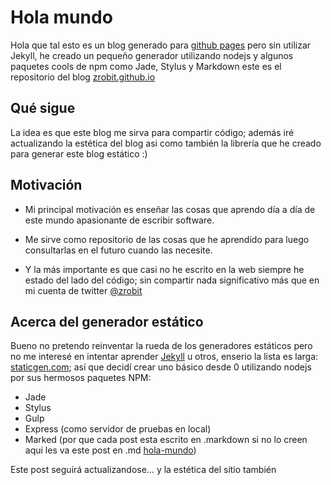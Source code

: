 # Hola mundo

Hola que tal esto es un blog generado para
[github pages](https://pages.github.com/)
pero sin utilizar Jekyll, he creado un pequeño generador utilizando nodejs y
algunos paquetes cools de npm como Jade, Stylus y Markdown este es el
repositorio del blog
[zrobit.github.io](https://github.com/zrobit/zrobit.github.io)

## Qué sigue
La idea es que este blog me sirva para compartir código; además iré actualizando
la estética del blog asi como también la librería que he creado para generar
este blog estático :)

## Motivación
- Mi principal motivación es enseñar las cosas que aprendo día a día de este mundo
apasionante de escribir software.

- Me sirve como repositorio de las cosas que he aprendido para luego
consultarlas en el futuro cuando las necesite.

- Y la más importante es que casi no he escrito en la web siempre he estado del
lado del código; sin compartir nada significativo más que en mi cuenta de twitter
[@zrobit](https://twitter.com/zrobit)

## Acerca del generador estático
Bueno no pretendo reinventar la rueda de los generadores estáticos pero no me
interesé en intentar aprender [Jekyll](https://jekyllrb.com/) u otros, enserio
la lista es larga: [staticgen.com](https://www.staticgen.com/); así que
decidí crear uno básico desde 0 utilizando nodejs por sus hermosos paquetes NPM:
- Jade
- Stylus
- Gulp
- Express (como servidor de pruebas en local)
- Marked (por que cada post esta escrito en .markdown si no lo creen aqui les va
este post en .md
[hola-mundo](https://raw.githubusercontent.com/zrobit/zrobit.github.io/master/_posts/hola-mundo.md))

Este post seguirá actualizandose... y la estética del sitio también
